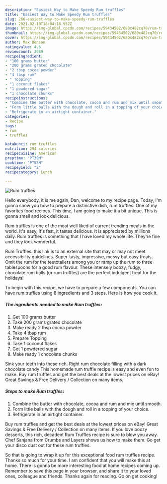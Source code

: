 ```yaml
---
description: "Easiest Way to Make Speedy Rum truffles"
title: "Easiest Way to Make Speedy Rum truffles"
slug: 266-easiest-way-to-make-speedy-rum-truffles
date: 2021-02-10T18:04:18.952Z
image: https://img-global.cpcdn.com/recipes/59434502/680x482cq70/rum-truffles-recipe-main-photo.jpg
thumbnail: https://img-global.cpcdn.com/recipes/59434502/680x482cq70/rum-truffles-recipe-main-photo.jpg
cover: https://img-global.cpcdn.com/recipes/59434502/680x482cq70/rum-truffles-recipe-main-photo.jpg
author: Max Benson
ratingvalue: 4.6
reviewcount: 3089
recipeingredient:
- "100 grams butter"
- "200 grams grated chocolate"
- "2 tbsp cocoa powder"
- "4 tbsp rum"
- " Topping"
- "1 coconut flakes"
- "1 powdered sugar"
- "1 chocolate chunks"
recipeinstructions:
- "Combine the butter with chocolate, cocoa and rum and mix until smooth."
- "Form little balls with the dough and roll in a topping of your choice."
- "Refrigerate in an airtight container."
categories:
- Recipe
tags:
- rum
- truffles

katakunci: rum truffles 
nutrition: 294 calories
recipecuisine: American
preptime: "PT39M"
cooktime: "PT53M"
recipeyield: "2"
recipecategory: Lunch

---
```



![Rum truffles](https://img-global.cpcdn.com/recipes/59434502/680x482cq70/rum-truffles-recipe-main-photo.jpg)

Hello everybody, it is me again, Dan, welcome to my recipe page. Today, I'm gonna show you how to prepare a distinctive dish, rum truffles. One of my favorites food recipes. This time, I am going to make it a bit unique. This is gonna smell and look delicious.

Rum truffles is one of the most well liked of current trending meals in the world. It's easy, it's fast, it tastes delicious. It is appreciated by millions daily. Rum truffles is something that I have loved my whole life. They're fine and they look wonderful.

Rum Truffles. this link is to an external site that may or may not meet accessibility guidelines. Super-tasty, impressive, messy but easy treats. Omit the rum for the teetotallers among you or ramp up the rum to three tablespoons for a good rum flavour. These intensely boozy, fudgy, chocolate rum balls (or rum truffles) are the perfect indulgent treat for the holidays!


To begin with this recipe, we have to prepare a few components. You can have rum truffles using 8 ingredients and 3 steps. Here is how you cook it.

<!--inarticleads1-->

##### The ingredients needed to make Rum truffles:

1. Get 100 grams butter
1. Take 200 grams grated chocolate
1. Make ready 2 tbsp cocoa powder
1. Take 4 tbsp rum
1. Prepare  Topping
1. Take 1 coconut flakes
1. Get 1 powdered sugar
1. Make ready 1 chocolate chunks


Sink your teeth into these rich. Right rum chocolate filling with a dark chocolate candy This homemade rum truffle recipe is easy and even fun to make. Buy rum truffles and get the best deals at the lowest prices on eBay! Great Savings &amp; Free Delivery / Collection on many items. 

<!--inarticleads2-->

##### Steps to make Rum truffles:

1. Combine the butter with chocolate, cocoa and rum and mix until smooth.
1. Form little balls with the dough and roll in a topping of your choice.
1. Refrigerate in an airtight container.


Buy rum truffles and get the best deals at the lowest prices on eBay! Great Savings &amp; Free Delivery / Collection on many items. If you love boozy desserts, this rich, decadent Rum Truffles recipe is sure to blow you away. Chef Sanjana from Crumbs and Layers shows us how to make them. Go get your disco dust out for these rum truffles. 

So that is going to wrap it up for this exceptional food rum truffles recipe. Thanks so much for your time. I am confident that you will make this at home. There is gonna be more interesting food at home recipes coming up. Remember to save this page in your browser, and share it to your loved ones, colleague and friends. Thanks again for reading. Go on get cooking!
